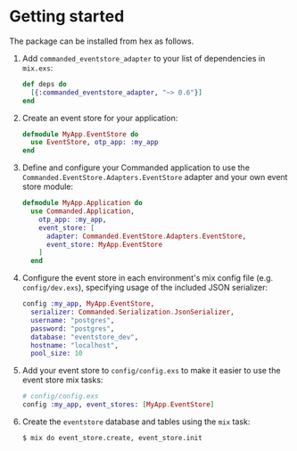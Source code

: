 # Getting started

The package can be installed from hex as follows.

1. Add `commanded_eventstore_adapter` to your list of dependencies in `mix.exs`:

    ```elixir
    def deps do
      [{:commanded_eventstore_adapter, "~> 0.6"}]
    end
    ```

2. Create an event store for your application:

    ```elixir
    defmodule MyApp.EventStore do
      use EventStore, otp_app: :my_app
    end
    ```

3. Define and configure your Commanded application to use the `Commanded.EventStore.Adapters.EventStore` adapter and your own event store module:

    ```elixir
    defmodule MyApp.Application do
      use Commanded.Application,
        otp_app: :my_app,
        event_store: [
          adapter: Commanded.EventStore.Adapters.EventStore,
          event_store: MyApp.EventStore
        ]
      end
    ```

4. Configure the event store in each environment's mix config file (e.g. `config/dev.exs`), specifying usage of the included JSON serializer:

    ```elixir
    config :my_app, MyApp.EventStore,
      serializer: Commanded.Serialization.JsonSerializer,
      username: "postgres",
      password: "postgres",
      database: "eventstore_dev",
      hostname: "localhost",
      pool_size: 10
    ```

5. Add your event store to `config/config.exs` to make it easier to use the event store mix tasks:

    ```elixir
    # config/config.exs
    config :my_app, event_stores: [MyApp.EventStore]
    ```

6. Create the `eventstore` database and tables using the `mix` task:

    ```console
    $ mix do event_store.create, event_store.init
    ```
